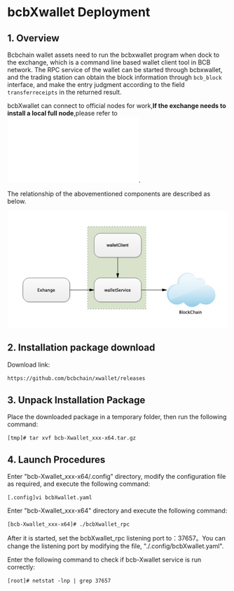 # bcbXwallet Deployment

## 1. Overview

Bcbchain wallet assets need to run the bcbxwallet program when dock to the exchange, which is a command line based wallet client tool in BCB network. The RPC service of the wallet can be started through bcbxwallet, and the trading station can obtain the block information through `bcb_block` interface, and make the entry judgment according to the field `transferreceipts` in the returned result.

bcbXwallet can connect to official nodes for work,**If the exchange needs to install a local full node**,please refer to ![BCB Node](../01-BCBBasic/02-BCBNode.md).

The relationship of the abovementioned components are described as below.

![basic2](./p10/basic2.png)

## 2. Installation package download

Download link:

```html
https://github.com/bcbchain/xwallet/releases
```

## 3. Unpack Installation Package

​Place the downloaded package in a temporary folder, then run the following command:

```shell
[tmp]# tar xvf bcb-Xwallet_xxx-x64.tar.gz
```

## 4. Launch Procedures

​Enter "bcb-Xwallet_xxx-x64/.config" directory, modify the configuration file as required, and execute the following command:

```shell
[.config]vi bcbXwallet.yaml
```

​Enter "bcb-Xwallet_xxx-x64" directory and execute the following command:

```shell
[bcb-Xwallet_xxx-x64]# ./bcbXwallet_rpc
```

​After it is started, set the bcbXwallet_rpc listening port to：37657。You can change the listening port by modifying the file, "./.config/bcbXwallet.yaml".

Enter the following command to check if bcb-Xwallet service is run correctly:

```shell
[root]# netstat -lnp | grep 37657
```
